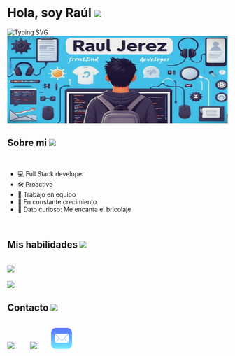 
<h1>Hola, soy Raúl <img src="https://media.giphy.com/media/hvRJCLFzcasrR4ia7z/giphy.gif" width="35"></h1>
<img src="https://readme-typing-svg.herokuapp.com?font=Fira+Code&weight=500&size=23&pause=1000&vCenter=true&random=false&width=435&lines=Gracias+por+visitar+mi+GitHub." alt="Typing SVG" />

<img src="1.jpg" width="600" height="200" >

## Sobre mi <img src = "https://media2.giphy.com/media/QssGEmpkyEOhBCb7e1/giphy.gif?cid=ecf05e47a0n3gi1bfqntqmob8g9aid1oyj2wr3ds3mg700bl&rid=giphy.gif" width = 32px>
<br>

- 💻 Full Stack developer
- 🛠 Proactivo
- 🤝 Trabajo en equipo 
- 🚀 En constante crecimiento
- 🧐 Dato curioso: Me encanta el bricolaje
  
<br>

<h2 align="left"> Mis habilidades <img src = "https://media.giphy.com/media/v1.Y2lkPTc5MGI3NjExaWw3b29sZHd6ZXUxZ2xtbzRsZnpncGc4M291ZGk1ajd1b3NvOXgzdCZlcD12MV9pbnRlcm5hbF9naWZfYnlfaWQmY3Q9cw/rkcO4GYaWlHnvXj2XE/giphy.gif" width = 50px> </h2>
<br>
<div align="left">
    <img src="https://skillicons.dev/icons?i=html,,css,,js,,react,,angular,,sass,,nodejs,,vue,,nuxt" />
  <br/>
  <br/>
  <img src="https://skillicons.dev/icons?i=tailwind,,git,,github,,vscode,,vite,,jest,,typescript,,nextjs" />
</div>

<h2> Contacto <img src='https://raw.githubusercontent.com/ShahriarShafin/ShahriarShafin/main/Assets/handshake.gif' width="100px"> </h2>
<br>
<a href = 'https://www.linkedin.com/in/ra%C3%BAl-jerez-pag%C3%A1n-35570927a/'> <img src="https://skillicons.dev/icons?i=linkedin" /></a> &emsp;&emsp;
<a href = 'https://www.github.com/Rauljp16/'> <img src="https://skillicons.dev/icons?i=github" /></a>&emsp;&emsp;
<a href="mailto:raul_astra16@hotmail.com">
  <img src="2.png" alt="Correo Electrónico" width="48" height="48">
</a>
 



